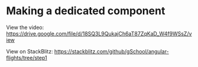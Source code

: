 # Making a dedicated component 



View the video: 
https://drive.google.com/file/d/18SQ3L9QukajCh6aT87ZqKaD_W4f9WSsZ/view

View on StackBlitz:
https://stackblitz.com/github/gSchool/angular-flights/tree/step1




